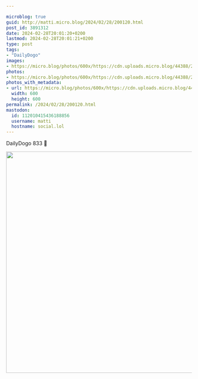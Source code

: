 ```yaml
---

microblog: true
guid: http://matti.micro.blog/2024/02/28/200120.html
post_id: 3891312
date: 2024-02-28T20:01:20+0200
lastmod: 2024-02-28T20:01:21+0200
type: post
tags:
- "DailyDogo"
images:
- https://micro.blog/photos/600x/https://cdn.uploads.micro.blog/44388/2024/3ddccd33eeca4391b4ca5b97e4e08495.jpg
photos:
- https://micro.blog/photos/600x/https://cdn.uploads.micro.blog/44388/2024/3ddccd33eeca4391b4ca5b97e4e08495.jpg
photos_with_metadata:
- url: https://micro.blog/photos/600x/https://cdn.uploads.micro.blog/44388/2024/3ddccd33eeca4391b4ca5b97e4e08495.jpg
  width: 600
  height: 600
permalink: /2024/02/28/200120.html
mastodon:
  id: 112010415436188856
  username: matti
  hostname: social.lol
---
```

DailyDogo 833 🐶

<img src="/media/uploads/2024/3ddccd33eeca4391b4ca5b97e4e08495.jpg" width="600" height="600" alt="" />
